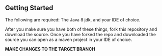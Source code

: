 ## Getting Started

The following are required: The Java 8 jdk, and your IDE of choice.

After you make sure you have both of these things, fork this repository and download the source.
Once you have forked the repo and downloaded the source you can open as a maven project in your IDE of choice.

__MAKE CHANGES TO THE TARGET BRANCH__

